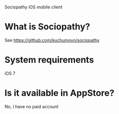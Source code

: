 Sociopathy iOS mobile client

What is Sociopathy?
=============

See https://github.com/kuchumovn/sociopathy

System requirements
=============

iOS 7

Is it available in AppStore?
=============

No, I have no paid account